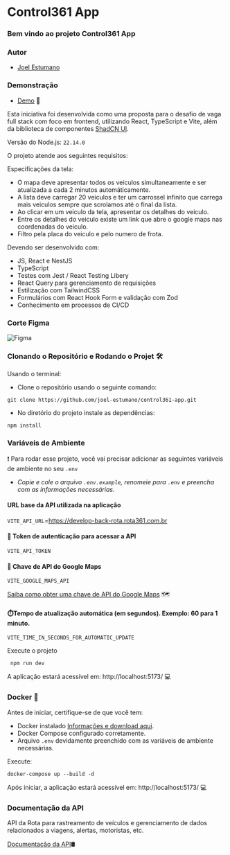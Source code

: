 # Control361 App

### Bem vindo ao projeto Control361 App

### Autor

- [Joel Estumano](https://www.joelestumano.com/)

### Demonstração

- [Demo](https://control361-app-bl7m.vercel.app/) 🚀

Esta iniciativa foi desenvolvida como uma proposta para o desafio de vaga full stack com foco em frontend, utilizando React, TypeScript e Vite, além da biblioteca de componentes [ShadCN UI](https://ui.shadcn.com/docs/installation/vite).

Versão do Node.js: `22.14.0`

O projeto atende aos seguintes requisitos:

Especificações da tela:

- O mapa deve apresentar todos os veiculos simultaneamente e ser atualizada a cada 2 minutos automáticamente.
- A lista deve carregar 20 veiculos e ter um carrossel infinito que carrega mais veiculos sempre que scrolamos até o final da lista.
- Ao clicar em um veiculo da tela, apresentar os detalhes do veiculo.
- Entre os detalhes do veiculo existe um link que abre o google maps nas coordenadas do veiculo.
- Filtro pela placa do veiculo e pelo numero de frota.

Devendo ser desenvolvido com:

- JS, React e NestJS
- TypeScript
- Testes com Jest / React Testing Libery
- React Query para gerenciamento de requisições
- Estilização com TailwindCSS
- Formulários com React Hook Form e validação com Zod
- Conhecimento em processos de CI/CD

### Corte Figma

![Figma](https://joel-estumano.github.io/public/img/apps/teste-control361-figma.png)

### Clonando o Repositório e Rodando o Projet 🛠️

Usando o terminal:

- Clone o repositório usando o seguinte comando:

```
git clone https://github.com/joel-estumano/control361-app.git
```

- No diretório do projeto instale as dependências:

```
npm install
```

### Variáveis de Ambiente

❗ Para rodar esse projeto, você vai precisar adicionar as seguintes variáveis de ambiente no seu `.env`

- _Copie e cole o arquivo `.env.example`, renomeie para `.env` e preencha com as informações necessárias._

#### URL base da API utilizada na aplicação

`VITE_API_URL`=https://develop-back-rota.rota361.com.br

#### 🔑 Token de autenticação para acessar a API

`VITE_API_TOKEN`

#### 🔑 Chave de API do Google Maps

`VITE_GOOGLE_MAPS_API`

[Saiba como obter uma chave de API do Google Maps](https://developers.google.com/maps/documentation/javascript/get-api-key?hl=pt-br) 🗺️

#### ⏱️Tempo de atualização automática (em segundos). Exemplo: 60 para 1 minuto.

`VITE_TIME_IN_SECONDS_FOR_AUTOMATIC_UPDATE`

Execute o projeto

```
 npm run dev
```

A aplicação estará acessível em: http://localhost:5173/ 💻

### Docker 🐋

Antes de iniciar, certifique-se de que você tem:

- Docker instalado [Informações e download aqui](https://www.docker.com/get-started/).
- Docker Compose configurado corretamente.
- Arquivo `.env` devidamente preenchido com as variáveis de ambiente necessárias.

Execute:

```
docker-compose up --build -d
```

Após iniciar, a aplicação estará acessível em: http://localhost:5173/ 💻

### Documentação da API

API da Rota para rastreamento de veículos e gerenciamento de dados relacionados a viagens, alertas, motoristas, etc.

[Documentação da API](https://develop-back-rota.rota361.com.br/recruitment)🛢️
